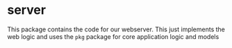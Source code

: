 # server

This package contains the code for our webserver. This just implements the web logic and uses the `pkg` package for core application logic and models
